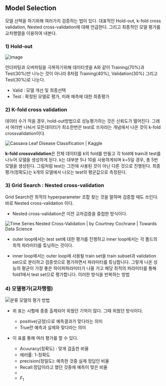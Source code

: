 

## Model Selection

모델 선택을 하기위해 여러가지 검증하는 법이 있다. 대표적인 Hold-out, k-fold cross validation, Nested cross-validation에 대해 언급한다.
그리고 최종적인 모델 평가를 교차행렬을 이용하여 내본다.

### 1) Hold-out
![image](https://user-images.githubusercontent.com/45659433/142563379-0be5863f-a426-4751-a026-6b25812f10b6.png)

언더피팅과 오버피팅을 극복하기위해 데이터셋을 A와 같이 Training(70%)과 Test(30%)만 나누는 것이 아니라 B처럼 Training(40%), Validation(30%) 그리고 Test(30%)로 나눈다. 
- Valid : 모델 개선 및 최종선택
- Test : 확정된 모델로 평가, 미래 예측에 대한 최종평가 


### 2) K-fold cross validation
데이터 수가 적을 경우, hold-out방법으로 성능평가하는 것은 신뢰도가 떨어진다. 그래서 여러번 나눠서 모든데이터가 최소한번은 test로 쓰자라는 개념에서 나온 것이 k-fold crossvalidation이다.

![Cassava Leaf Disease Classification | Kaggle](https://www.googleapis.com/download/storage/v1/b/kaggle-forum-message-attachments/o/inbox%2F4367831%2Fa7eaffa417f9905be8f0e22af7326ac0%2Fk-fold.jpg?generation=1609935772242624&alt=media)

**k-fold crossvalidation**은 전체 데이터를 k의 fold를 만들고 각 fold에 train과 test를 나누어 모델을 생성하게 된다. k는 대부분 5나 10을 사용하게되며 k=5일 경우, 총 5번 모델을 생성된다. 그림처럼 test는 그전에 사용된 것이 아닌 다른 것으로 진행된다. 최종평가(정확도)는 k개의 모델에서 나오는 test의 평균값으로 측정된다.


### 3) Grid Search : Nested cross-validation
 Grid Search란 최적의 hyperparameter 조합 찾는 것을 말하며 검증할 때도 쓰인다.  바로 Nested cross-validation 이다.
- Nested cross-validation은 이전 교차검증을 중첩한 방식이다.

![Time Series Nested Cross-Validation | by Courtney Cochrane | Towards Data  Science](https://miro.medium.com/max/1400/1*5vky1z29e1iO6iOvCTBJxg.png)
- outer loop에서는 test set에 대한 평가를 진행하고 inner loop에서는 각 폴드의 최적 파라미터를 튜닝하는 것이다.


- inner loop에서는 outer loop에 사용될 train set을 train subset과 validation set으로 분리하고 검증셋으로 평가하면서 파라미터를 튜닝합니다. 그렇게 나온 성능의 평균이 가장 좋은 하이퍼파라미터가 나올 거고 해당 최적의 파라미터를 통해 fold1에서 test set으로 평가합니다. 이러한 방식을 반복하는 방법


### 4) 모델평가(교차행렬)

![분류 모델의 평가 방법](https://media.vlpt.us/images/skyepodium/post/5a1e5052-6094-44a7-af28-ff5b37ed0b75/%E1%84%89%E1%85%B3%E1%84%8F%E1%85%B3%E1%84%85%E1%85%B5%E1%86%AB%E1%84%89%E1%85%A3%E1%86%BA%202020-04-12%20%E1%84%8B%E1%85%A9%E1%84%92%E1%85%AE%2012.57.50.png)

- 위 표는 시험에 종종 출제되어 외웠던 기억이 많다. 그때 외웠던 방식이다.
	- positive(긍정)으로 예측결과가 맞다라는 의미
	- True란 예측과 실제와 맞다라는 의미

- 이 표를 통해 여러 평가를 할 수 있다.
	- Acuuracy(정확도) : 맞게 검출한 비율
	- 에러률: 1-정확도
	- precision(정밀도): 예측한 것중 실제 정답인 비율
	- Recall:정답이라고 했던 것중에 예측이 맞은 비율
	- 
	- $F_1$
<!--stackedit_data:
eyJoaXN0b3J5IjpbNDA5NDE2NTUzLDEwNDY0MjkxMTgsNDcyMz
kyMzgxLC00OTYzMjk1MzgsLTE4MzgxMzc2NDEsMTU4MTg3NzAw
NiwtNTk4ODc1MDMyXX0=
-->